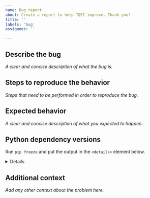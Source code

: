 ```yaml
---
name: Bug report
about: Create a report to help TQEC improve. Thank you!
title: ''
labels: 'bug'
assignees: ''

---
```


## Describe the bug

*A clear and concise description of what the bug is.*

## Steps to reproduce the behavior

*Steps that need to be performed in order to reproduce the bug.*

## Expected behavior

*A clear and concise description of what you expected to happen.*

## Python dependency versions

Run `pip freeze` and put the output in the `<details>` element below.

<details>

</details>

## Additional context

*Add any other context about the problem here.*
